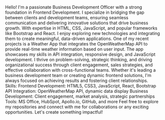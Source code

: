 Hello! I'm a passionate Business Development Officer with a strong foundation in Frontend Development. I specialize in bridging the gap between clients and development teams, ensuring seamless communication and delivering innovative solutions that drive business growth. With expertise in HTML, CSS, JavaScript, and popular frameworks like Bootstrap and React. I enjoy exploring new technologies and integrating them to create meaningful, data-driven applications. 
One of my recent projects is a Weather App that integrates the OpenWeatherMap API to provide real-time weather information based on user input. The app showcases my skills in API integration, responsive design, and JavaScript development. 
I thrive on problem-solving, strategic thinking, and driving organizational success through client engagement, sales strategies, and effective collaboration with cross-functional teams. Whether it's leading a business development team or creating dynamic frontend solutions, I'm always focused on achieving results and fostering client relationships. 
Skills: 
Frontend Development: HTML5, CSS3, JavaScript, React, Bootstrap 
API Integration: OpenWeatherMap API, dynamic data display 
Business Development: Client engagement, market analysis, strategic partnerships 
Tools: MS Office, HubSpot, Apollo.io, GitHub, and more 
Feel free to explore my repositories and connect with me for collaborations or any exciting opportunities. Let's create something impactful!
